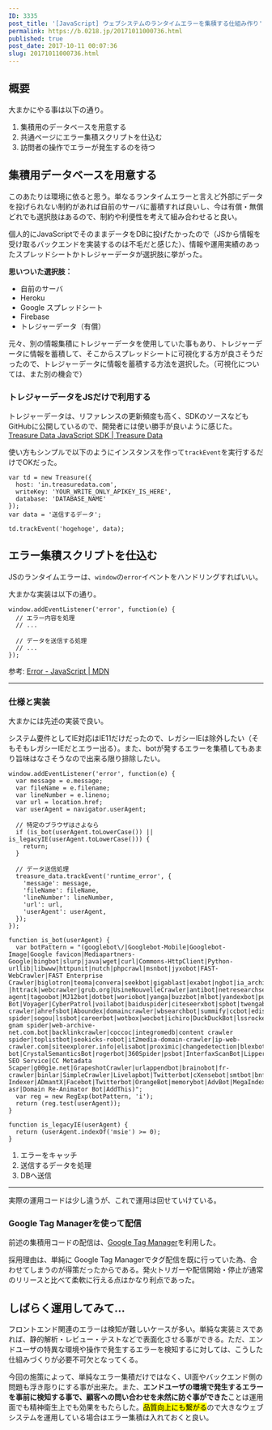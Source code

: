 ```yaml
---
ID: 3335
post_title: '[JavaScript] ウェブシステムのランタイムエラーを集積する仕組み作り'
permalink: https://b.0218.jp/20171011000736.html
published: true
post_date: 2017-10-11 00:07:36
slug: 20171011000736.html
---
```

<h2>概要</h2>

大まかにやる事は以下の通り。

<ol>
<li>集積用のデータベースを用意する</li>
<li>共通ページにエラー集積スクリプトを仕込む</li>
<li>訪問者の操作でエラーが発生するのを待つ</li>
</ol>

<!--more-->

<h2>集積用データベースを用意する</h2>

このあたりは環境に依ると思う。単なるランタイムエラーと言えど外部にデータを投げられない制約があれば自前のサーバに蓄積すれば良いし、今は有償・無償どれでも選択肢はあるので、制約や利便性を考えて組み合わせると良い。

個人的にJavaScriptでそのままデータをDBに投げたかったので（JSから情報を受け取るバックエンドを実装するのは不毛だと感じた）、情報や運用実績のあったスプレッドシートかトレジャーデータが選択肢に挙がった。

<strong>思いついた選択肢：</strong>

<ul>
<li>自前のサーバ</li>
<li>Heroku</li>
<li>Google スプレッドシート</li>
<li>Firebase</li>
<li>トレジャーデータ（有償）</li>
</ul>

元々、別の情報集積にトレジャーデータを使用していた事もあり、トレジャーデータに情報を蓄積して、そこからスプレッドシートに可視化する方が良さそうだったので、トレジャーデータに情報を蓄積する方法を選択した。（可視化については、また別の機会で）

<h3>トレジャーデータをJSだけで利用する</h3>

トレジャーデータは、リファレンスの更新頻度も高く、SDKのソースなどもGitHubに公開しているので、開発者には使い勝手が良いように感じた。
<a href="https://docs.treasuredata.com/articles/javascript-sdk">Treasure Data JavaScript SDK | Treasure Data</a>

使い方もシンプルで以下のようにインスタンスを作って<code>trackEvent</code>を実行するだけでOKだった。

<pre><code class="language-js">var td = new Treasure({
  host: 'in.treasuredata.com',
  writeKey: 'YOUR_WRITE_ONLY_APIKEY_IS_HERE',
  database: 'DATABASE_NAME'
});
var data = '送信するデータ';

td.trackEvent('hogehoge', data);
</code></pre>

<h2>エラー集積スクリプトを仕込む</h2>

JSのランタイムエラーは、<code>window</code>の<code>error</code>イベントをハンドリングすればいい。

大まかな実装は以下の通り。

<pre><code class="language-js">window.addEventListener('error', function(e) {
  // エラー内容を処理
  // ...

  // データを送信する処理
  // ...
});
</code></pre>

参考: <a href="https://developer.mozilla.org/ja/docs/Web/JavaScript/Reference/Global_Objects/Error">Error - JavaScript | MDN</a>

<hr />

<h3>仕様と実装</h3>

大まかには先述の実装で良い。

システム要件としてIE対応はIE11だけだったので、レガシーIEは除外したい（そもそもレガシーIEだとエラー出る）。また、botが発するエラーを集積してもあまり旨味はなさそうなので出来る限り排除したい。

<pre><code class="language-js">window.addEventListener('error', function(e) {
  var message = e.message;
  var fileName = e.filename;
  var lineNumber = e.lineno;
  var url = location.href;
  var userAgent = navigator.userAgent;

  // 特定のブラウザはさよなら
  if (is_bot(userAgent.toLowerCase()) || is_legacyIE(userAgent.toLowerCase())) {
    return;
  }

  // データ送信処理
  treasure_data.trackEvent('runtime_error', {
    'message': message,
    'fileName': fileName,
    'lineNumber': lineNumber,
    'url': url,
    'userAgent': userAgent,
  });
});

function is_bot(userAgent) {
  var botPattern = "(googlebot\/|Googlebot-Mobile|Googlebot-Image|Google favicon|Mediapartners-Google|bingbot|slurp|java|wget|curl|Commons-HttpClient|Python-urllib|libwww|httpunit|nutch|phpcrawl|msnbot|jyxobot|FAST-WebCrawler|FAST Enterprise Crawler|biglotron|teoma|convera|seekbot|gigablast|exabot|ngbot|ia_archiver|GingerCrawler|webmon |httrack|webcrawler|grub.org|UsineNouvelleCrawler|antibot|netresearchserver|speedy|fluffy|bibnum.bnf|findlink|msrbot|panscient|yacybot|AISearchBot|IOI|ips-agent|tagoobot|MJ12bot|dotbot|woriobot|yanga|buzzbot|mlbot|yandexbot|purebot|Linguee Bot|Voyager|CyberPatrol|voilabot|baiduspider|citeseerxbot|spbot|twengabot|postrank|turnitinbot|scribdbot|page2rss|sitebot|linkdex|Adidxbot|blekkobot|ezooms|dotbot|Mail.RU_Bot|discobot|heritrix|findthatfile|europarchive.org|NerdByNature.Bot|sistrix crawler|ahrefsbot|Aboundex|domaincrawler|wbsearchbot|summify|ccbot|edisterbot|seznambot|ec2linkfinder|gslfbot|aihitbot|intelium_bot|facebookexternalhit|yeti|RetrevoPageAnalyzer|lb-spider|sogou|lssbot|careerbot|wotbox|wocbot|ichiro|DuckDuckBot|lssrocketcrawler|drupact|webcompanycrawler|acoonbot|openindexspider|gnam gnam spider|web-archive-net.com.bot|backlinkcrawler|coccoc|integromedb|content crawler spider|toplistbot|seokicks-robot|it2media-domain-crawler|ip-web-crawler.com|siteexplorer.info|elisabot|proximic|changedetection|blexbot|arabot|WeSEE:Search|niki-bot|CrystalSemanticsBot|rogerbot|360Spider|psbot|InterfaxScanBot|Lipperhey SEO Service|CC Metadata Scaper|g00g1e.net|GrapeshotCrawler|urlappendbot|brainobot|fr-crawler|binlar|SimpleCrawler|Livelapbot|Twitterbot|cXensebot|smtbot|bnf.fr_bot|A6-Indexer|ADmantX|Facebot|Twitterbot|OrangeBot|memorybot|AdvBot|MegaIndex|SemanticScholarBot|ltx71|nerdybot|xovibot|BUbiNG|Qwantify|archive.org_bot|Applebot|TweetmemeBot|crawler4j|findxbot|SemrushBot|yoozBot|lipperhey|y!j-asr|Domain Re-Animator Bot|AddThis)";
  var reg = new RegExp(botPattern, 'i');
  return (reg.test(userAgent));
}

function is_legacyIE(userAgent) {
  return (userAgent.indexOf('msie') &gt;= 0);
}
</code></pre>

<ol>
<li>エラーをキャッチ</li>
<li>送信するデータを処理</li>
<li>DBへ送信</li>
</ol>

<hr />

実際の運用コードは少し違うが、これで運用は回せていけている。

<h3>Google Tag Managerを使って配信</h3>

前述の集積用コードの配信は、<a href="https://www.google.com/analytics/tag-manager/">Google Tag Manager</a>を利用した。

採用理由は、単純に Google Tag Managerでタグ配信を既に行っていた為、合わせてしまうのが得策だったからである。発火トリガーや配信開始・停止が通常のリリースと比べて柔軟に行える点はかなり利点であった。

<h2>しばらく運用してみて…</h2>

フロントエンド関連のエラーは検知が難しいケースが多い。単純な実装ミスであれば、静的解析・レビュー・テストなどで表面化させる事ができる。ただ、エンドユーザの特異な環境や操作で発生するエラーを検知するに対しては、こうした仕組みづくりが必要不可欠となってくる。

今回の施策によって、単純なエラー集積だけではなく、UI面やバックエンド側の問題も浮き彫りにする事が出来た。また、<strong>エンドユーザの環境で発生するエラーを事前に検知する事で、顧客への問い合わせを未然に防ぐ事ができた</strong>ことは運用面でも精神衛生上でも効果をもたらした。<mark>品質向上にも繋がる</mark>ので大きなウェブシステムを運用している場合はエラー集積は入れておくと良い。